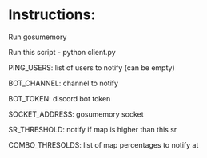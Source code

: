 # Instructions:
Run gosumemory

Run this script - python client.py

PING_USERS: list of users to notify (can be empty)

BOT_CHANNEL: channel to notify

BOT_TOKEN: discord bot token

SOCKET_ADDRESS: gosumemory socket

SR_THRESHOLD: notify if map is higher than this sr

COMBO_THRESOLDS: list of map percentages to notify at